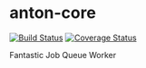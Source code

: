 # anton-core
[![Build Status](https://travis-ci.org/antonproject/anton.svg)](https://travis-ci.org/antonproject/anton) [![Coverage Status](https://coveralls.io/repos/antonproject/anton/badge.svg?branch=master)](https://coveralls.io/r/antonproject/anton?branch=master)

Fantastic Job Queue Worker
